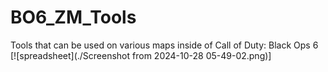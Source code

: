 # BO6_ZM_Tools
Tools that can be used on various maps inside of Call of Duty: Black Ops 6 \
[![spreadsheet](./Screenshot from 2024-10-28 05-49-02.png)]
